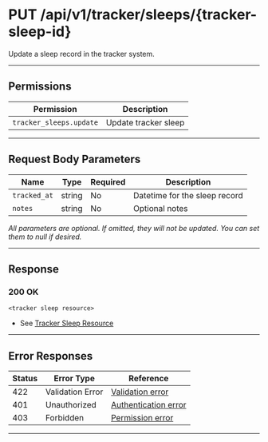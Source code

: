 # PUT /api/v1/tracker/sleeps/{tracker-sleep-id}

Update a sleep record in the tracker system.


---

## Permissions
| Permission                | Description                |
|---------------------------|----------------------------|
| `tracker_sleeps.update`   | Update tracker sleep       |

---

## Request Body Parameters
| Name         | Type    | Required | Description                                 |
|--------------|---------|----------|---------------------------------------------|
| `tracked_at` | string  | No       | Datetime for the sleep record               |
| `notes`      | string  | No       | Optional notes                              |

*All parameters are optional. If omitted, they will not be updated. You can set them to null if desired.*

---

## Response

### 200 OK
```
<tracker sleep resource>
```
- See [Tracker Sleep Resource](tracker_sleep_resource.md)

---

## Error Responses
| Status | Error Type         | Reference                                                      |
|--------|--------------------|----------------------------------------------------------------|
| 422    | Validation Error   | [Validation error](../../_globals/validation-errors.md)         |
| 401    | Unauthorized       | [Authentication error](../../_globals/authentication-errors.md) |
| 403    | Forbidden          | [Permission error](../../_globals/permission-errors.md)         |

---

